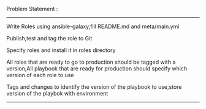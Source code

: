 Problem Statement :

--------------------------------------------------------------------------------------------------------

Write Roles using ansible-galaxy,fill README.md and meta/main.yml

Publish,test and tag the role to Git

Specify roles and install it in roles directory

All roles that are ready to go to production should be tagged with a version,All playbook that are ready for 
production should specify which version of each role to use

Tags and changes to identify the version of the playbook to use,store version of the playbok with environment

----------------------------------------------------------------------------------------------------------


